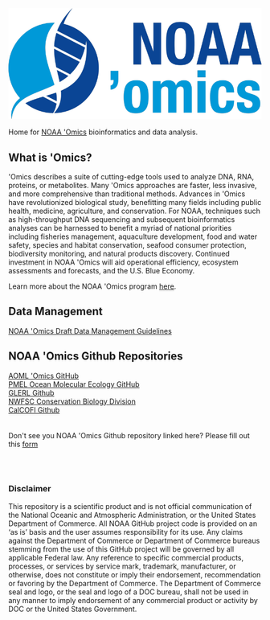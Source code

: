 
![NOAA 'PMEL Ocean Molecular Ecology Group'Omics](noaa-omics-lrt-800.png)

Home for [NOAA 'Omics](https://oceanexplorer.noaa.gov/technology/omics/noaa-omics.html) bioinformatics and data analysis. <br>

## What is 'Omics?
'Omics describes a suite of cutting-edge tools used to analyze DNA, RNA, proteins, or metabolites. Many 'Omics approaches are faster, less invasive, and more comprehensive than traditional methods. Advances in 'Omics have revolutionized biological study, benefitting many fields including public health, medicine, agriculture, and conservation. For NOAA, techniques such as high-throughput DNA sequencing and subsequent bioinformatics analyses can be harnessed to benefit a myriad of national priorities including fisheries management, aquaculture development, food and water safety, species and habitat conservation, seafood consumer protection, biodiversity monitoring, and natural products discovery. Continued investment in NOAA 'Omics will aid operational efficiency, ecosystem assessments and forecasts, and the U.S. Blue Economy. <br>

Learn more about the NOAA 'Omics program [here](https://oceanexplorer.noaa.gov/technology/omics/noaa-omics.html). <br>

## Data Management
[NOAA 'Omics Draft Data Management Guidelines](https://github.com/aomlomics/omics-data-management) <br>

## NOAA 'Omics Github Repositories
[AOML 'Omics GitHub](https://github.com/aomlomics/) <br>
[PMEL Ocean Molecular Ecology GitHub](https://github.com/NOAA-PMEL/Ocean-Molecular-Ecology) <br>
[GLERL Github](https://github.com/NOAA-GLERL) <br>
[NWFSC Conservation Biology Division](https://github.com/nwfsc-cb)<br>
[CalCOFI Github](https://github.com/CalCOFI/) <br>
 <br>
<br>
Don't see you NOAA 'Omics Github repository linked here? Please fill out this [form](https://docs.google.com/forms/d/e/1FAIpQLSc4TjDNKVM3c-ty1WYTbvxGaa9Ee6Yds1i0iOGrwvrWnfxTxg/viewform?usp=sf_link)

 <br>
  <br>

### Disclaimer
This repository is a scientific product and is not official communication of the National Oceanic and
Atmospheric Administration, or the United States Department of Commerce. All NOAA GitHub project
code is provided on an ‘as is’ basis and the user assumes responsibility for its use. Any claims against the
Department of Commerce or Department of Commerce bureaus stemming from the use of this GitHub
project will be governed by all applicable Federal law. Any reference to specific commercial products,
processes, or services by service mark, trademark, manufacturer, or otherwise, does not constitute or
imply their endorsement, recommendation or favoring by the Department of Commerce. The Department
of Commerce seal and logo, or the seal and logo of a DOC bureau, shall not be used in any manner to
imply endorsement of any commercial product or activity by DOC or the United States Government.

